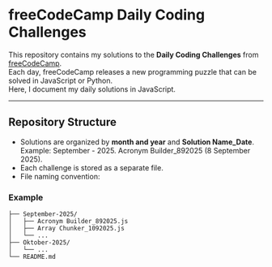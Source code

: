 # freeCodeCamp Daily Coding Challenges

This repository contains my solutions to the **Daily Coding Challenges** from [freeCodeCamp](https://www.freecodecamp.org/).  
Each day, freeCodeCamp releases a new programming puzzle that can be solved in JavaScript or Python.  
Here, I document my daily solutions in JavaScript.

---

## Repository Structure

- Solutions are organized by **month and year** and **Solution Name_Date**. Example: September - 2025. Acronym Builder_892025 (8 September 2025).
- Each challenge is stored as a separate file.  
- File naming convention:  

### Example
```plaintext
├── September-2025/
│   ├── Acronym Builder_892025.js
│   ├── Array Chunker_1092025.js
│   └── ...
├── Oktober-2025/
│   └── ...
└── README.md
```
